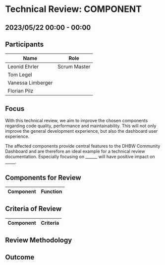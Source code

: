# Technical Review: COMPONENT

## 2023/05/22 00:00 - 00:00

## Participants
Name | Role
---|---
Leonid Ehrler | Scrum Master
Tom Legel | 
Vanessa Limberger | 
Florian Pilz | 

## Focus
With this technical review, we aim to improve the chosen components regarding code quality, performance and maintainability.
This will not only improve the general development experience, but also the dashboard user experience.

The affected components provide central features to the DHBW Community Dashboard and are therefore an ideal example for a technical review documentation. Especially focusing on ______ will have positive impact on _____.

## Components for Review
Component | Function
---|---


## Criteria of Review
Component | Criteria
---|--- 

## Review Methodology

## Outcome
